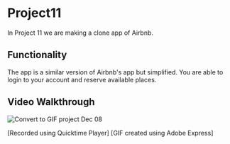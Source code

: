 # Project11

In Project 11 we are making a clone app of Airbnb.

## Functionality

The app is a similar version of Airbnb's app but simplified. You are able to login to your account and reserve available places.

## Video Walkthrough

![Convert to GIF project Dec 08](https://github.com/JosephTham/Project11/assets/89259891/544bd633-fd8b-4eed-8e84-7a596bef1b65)

[Recorded using Quicktime Player]
[GIF created using Adobe Express]

